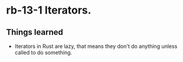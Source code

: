 # rb-13-1 Iterators.

## Things learned

- Iterators in Rust are lazy, that means they don't do
  anything unless called to do something.
